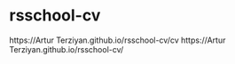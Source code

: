 # rsschool-cv
https://Artur Terziyan.github.io/rsschool-cv/cv
https://Artur Terziyan.github.io/rsschool-cv/
